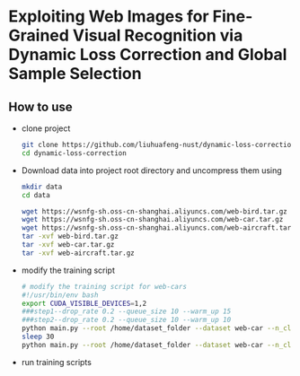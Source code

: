 # Exploiting Web Images for Fine-Grained Visual Recognition via Dynamic Loss Correction and Global Sample Selection

## How to use

- clone project
  ```bash
  git clone https://github.com/liuhuafeng-nust/dynamic-loss-correction.git
  cd dynamic-loss-correction
  ```

- Download data into project root directory and uncompress them using
  ```bash
  mkdir data
  cd data
  
  wget https://wsnfg-sh.oss-cn-shanghai.aliyuncs.com/web-bird.tar.gz
  wget https://wsnfg-sh.oss-cn-shanghai.aliyuncs.com/web-car.tar.gz
  wget https://wsnfg-sh.oss-cn-shanghai.aliyuncs.com/web-aircraft.tar.gz
  tar -xvf web-bird.tar.gz
  tar -xvf web-car.tar.gz
  tar -xvf web-aircraft.tar.gz
  ```
  
- modify the training script
  ```bash
  # modify the training script for web-cars
  #!/usr/bin/env bash
  export CUDA_VISIBLE_DEVICES=1,2
  ###step1--drop_rate 0.2 --queue_size 10 --warm_up 15
  ###step2--drop_rate 0.2 --queue_size 10 --warm_up 10
  python main.py --root /home/dataset_folder --dataset web-car --n_classes 196 --base_lr 0.001 --batch_size 64 --epoch 100 --drop_rate 0.2 --queue_size 10 --warm_up 15 --weight_decay 1e-8 --step 1
  sleep 30
  python main.py --root /home/dataset_folder --dataset web-car --n_classes 196 --base_lr 0.0001 --batch_size 18 --epoch 100 --drop_rate 0.2 --queue_size 10 --warm_up 10 --weight_decay 1e-5 --step 2
  ```
  
- run training scripts
